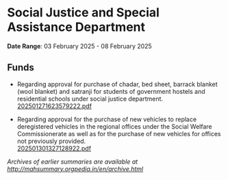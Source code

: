 # Social Justice and Special Assistance Department

**Date Range**: 03 February 2025 - 08 February 2025


## Funds
- Regarding approval for purchase of chadar, bed sheet, barrack blanket (wool blanket) and satranji for students of government hostels and residential schools under social justice department.\
  [202501271623579222.pdf](https://gr.maharashtra.gov.in/Site/Upload/Government%20Resolutions/English/202501271623579222.pdf)

- Regarding approval for the purchase of new vehicles to replace deregistered vehicles in the regional offices under the Social Welfare Commissionerate as well as for the purchase of new vehicles for offices not previously provided.\
  [202501301327128922.pdf](https://gr.maharashtra.gov.in/Site/Upload/Government%20Resolutions/English/202501301327128922.pdf)


*Archives of earlier summaries are available at http://mahsummary.orgpedia.in/en/archive.html*